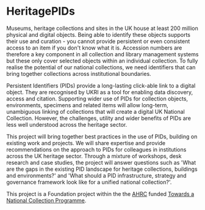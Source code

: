 # HeritagePIDs

Museums, heritage collections and sites in the UK house at least 200 million physical and digital objects. Being able to identify these objects supports their use and curation - you cannot provide persistent or even consistent access to an item if you don't know what it is. Accession numbers are therefore a key component in all collection and library management systems but these only cover selected objects within an individual collection. To fully realise the potential of our national collections, we need identifiers that can bring together collections across institutional boundaries.

Persistent Identifiers (PIDs) provide a long-lasting click-able link to a digital object. They are recognised by UKRI as a tool for enabling data discovery, access and citation. Supporting wider use of PIDs for collection objects, environments, specimens and related items will allow long-term, unambiguous linking of collections that will create a digital UK National Collection. However, the challenges, utility and wider benefits of PIDs are less well understood across the heritage sector. 

This project will bring together best practices in the use of PIDs, building on existing work and projects. We will share expertise and provide recommendations on the approach to PIDs for colleagues in institutions across the UK heritage sector. Through a mixture of workshops, desk research and case studies, the project will answer questions such as 'What are the gaps in the existing PID landscape for heritage collections, buildings and environments?' and 'What should a PID infrastructure, strategy and governance framework look like for a unified national collection?'.

This project is a Foundation project within the the [AHRC](https://ahrc.ukri.org/) funded [Towards a National Collection Programme](https://ahrc.ukri.org/research/fundedthemesandprogrammes/tanc-opening-uk-heritage-to-the-world/).
